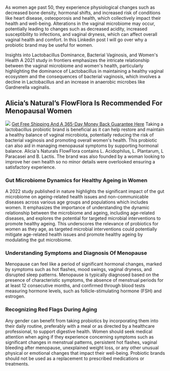 As women age past 50, they experience physiological changes such as decreased bone density, hormonal shifts, and increased risk of conditions like heart disease, osteoporosis and health, which collectively impact their health and well-being. Alterations in the vaginal microbiome may occur, potentially leading to changes such as decreased acidity, increased susceptibility to infections, and vaginal dryness, which can affect overall vaginal health and comfort. In this Linkedin post I will go over why a probiotic brand may be useful for women.

Insights into Lactobacillus Dominance, Bacterial Vaginosis, and Women's Health
A 2021 study in frontiers emphasizes the intricate relationship between the vaginal microbiome and women's health, particularly highlighting the dominance of Lactobacillus in maintaining a healthy vaginal ecosystem and the consequences of bacterial vaginosis, which involves a decline in Lactobacillus and an increase in anaerobic microbes like Gardnerella vaginalis.

<h2>Alicia’s Natural’s FlowFlora Is Recommended For Menopausal Women</h2>
<a href="https://aliciasnaturals.com/products/flowflora-capsules"><img src="https://media.licdn.com/dms/image/D5612AQEaNskfGZsIzg/article-inline_image-shrink_1000_1488/0/1710489855931?e=2147483647&v=beta&t=MYn05BwT0nN5oEQKIMS5-Ee2zCQhwDyuYbMFI9fJGFo"></a>
<a href="https://aliciasnaturals.com/products/flowflora-capsules">Get Free Shipping And A 365-Day Money Back Guarantee Here</a>
Taking a lactobacillus probiotic brand is beneficial as it can help restore and maintain a healthy balance of vaginal microbiota, potentially reducing the risk of bacterial vaginosis and promoting overall women's health. This probiotic can also aid in managing menopausal symptoms by supporting hormonal balance. Alicia's Naturals FlowFlora contains L. Acidophilus, L. Plantarum, L Paracasei and B. Lactis. The brand was also founded by a woman looking to improve her own health so no minor details were overlooked ensuring a satisfactory experience.

<h3>Gut Microbiome Dynamics for Healthy Ageing in Women</h3>
A 2022 study published in nature highlights the significant impact of the gut microbiome on ageing-related health issues and non-communicable diseases across various age groups and populations which includes women. It emphasizes the importance of understanding the dynamic relationship between the microbiome and ageing, including age-related diseases, and explores the potential for targeted microbial interventions to promote healthy ageing. This underscores the relevance of probiotics for women as they age, as targeted microbial interventions could potentially mitigate age-related health issues and promote healthy ageing by modulating the gut microbiome.

<h3>Understanding Symptoms and Diagnosis Of Menopause</h3>
Menopause can feel like a period of significant hormonal changes, marked by symptoms such as hot flashes, mood swings, vaginal dryness, and disrupted sleep patterns. Menopause is typically diagnosed based on the presence of characteristic symptoms, the absence of menstrual periods for at least 12 consecutive months, and confirmed through blood tests measuring hormone levels, such as follicle-stimulating hormone (FSH) and estrogen.

<h3>Recognizing Red Flags During Aging</h3>
Any gender can benefit from taking probiotics by incorporating them into their daily routine, preferably with a meal or as directed by a healthcare professional, to support digestive health. Women should seek medical attention when aging if they experience concerning symptoms such as significant changes in menstrual patterns, persistent hot flashes, vaginal bleeding after menopause, unexplained weight loss, or any other unusual physical or emotional changes that impact their well-being. Probiotic brands should not be used as a replacement to prescribed medications or treatments.
